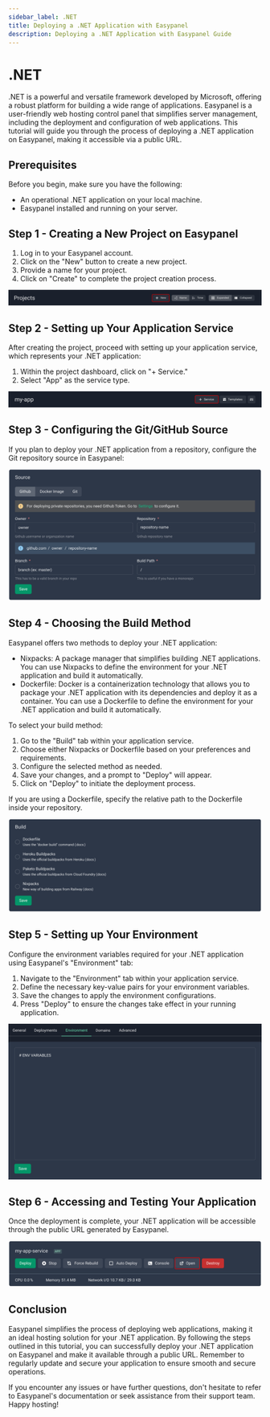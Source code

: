 ```yaml
---
sidebar_label: .NET
title: Deploying a .NET Application with Easypanel
description: Deploying a .NET Application with Easypanel Guide
---
```


# .NET

.NET is a powerful and versatile framework developed by Microsoft, offering a robust platform for building a wide range of applications. Easypanel is a user-friendly web hosting control panel that simplifies server management, including the deployment and configuration of web applications. This tutorial will guide you through the process of deploying a .NET application on Easypanel, making it accessible via a public URL.

## Prerequisites

Before you begin, make sure you have the following:

- An operational .NET application on your local machine.
- Easypanel installed and running on your server.

## Step 1 - Creating a New Project on Easypanel

1. Log in to your Easypanel account.
2. Click on the "New" button to create a new project.
3. Provide a name for your project.
4. Click on "Create" to complete the project creation process.

![New Project](./new-project.png)

## Step 2 - Setting up Your Application Service

After creating the project, proceed with setting up your application service, which represents your .NET application:

1. Within the project dashboard, click on "+ Service."
2. Select "App" as the service type.

![New App](./new-app.png)

## Step 3 - Configuring the Git/GitHub Source

If you plan to deploy your .NET application from a repository, configure the Git repository source in Easypanel:

![Set Git Source](./source-panel.png)

## Step 4 - Choosing the Build Method

Easypanel offers two methods to deploy your .NET application:

- Nixpacks: A package manager that simplifies building .NET applications. You can use Nixpacks to define the environment for your .NET application and build it automatically.
- Dockerfile: Docker is a containerization technology that allows you to package your .NET application with its dependencies and deploy it as a container. You can use a Dockerfile to define the environment for your .NET application and build it automatically.

To select your build method:

1. Go to the "Build" tab within your application service.
2. Choose either Nixpacks or Dockerfile based on your preferences and requirements.
3. Configure the selected method as needed.
4. Save your changes, and a prompt to "Deploy" will appear.
5. Click on "Deploy" to initiate the deployment process.

If you are using a Dockerfile, specify the relative path to the Dockerfile inside your repository.

![Build Method](./build.png)

## Step 5 - Setting up Your Environment

Configure the environment variables required for your .NET application using Easypanel's "Environment" tab:

1. Navigate to the "Environment" tab within your application service.
2. Define the necessary key-value pairs for your environment variables.
3. Save the changes to apply the environment configurations.
4. Press "Deploy" to ensure the changes take effect in your running application.

![Environment Setup](./environment.png)

## Step 6 - Accessing and Testing Your Application

Once the deployment is complete, your .NET application will be accessible through the public URL generated by Easypanel.

![Accessing Application](./open.png)

## Conclusion

Easypanel simplifies the process of deploying web applications, making it an ideal hosting solution for your .NET application. By following the steps outlined in this tutorial, you can successfully deploy your .NET application on Easypanel and make it available through a public URL. Remember to regularly update and secure your application to ensure smooth and secure operations.

If you encounter any issues or have further questions, don't hesitate to refer to Easypanel's documentation or seek assistance from their support team. Happy hosting!
